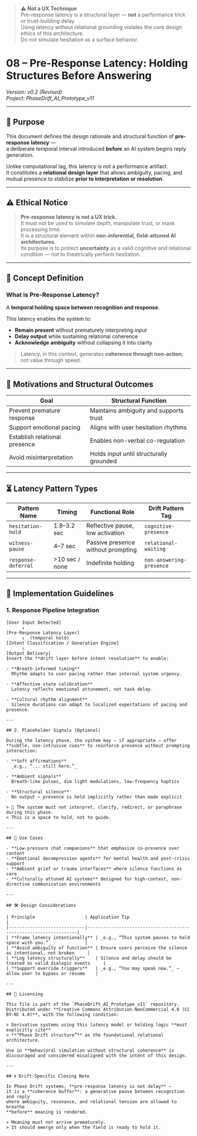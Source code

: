 > ⚠️ **Not a UX Technique**  
> Pre-response latency is a structural layer — **not** a performance trick or trust-building delay.  
> Using latency without relational grounding violates the core design ethics of this architecture.  
> Do not simulate hesitation as a surface behavior.


# 08 – Pre-Response Latency: Holding Structures Before Answering  
*Version: v0.2 (Revised)*  
*Project: PhaseDrift_AI_Prototype_v11*

---

## 🎯 Purpose

This document defines the design rationale and structural function of **pre-response latency** —  
a deliberate temporal interval introduced **before** an AI system begins reply generation.

Unlike computational lag, this latency is not a performance artifact.  
It constitutes a **relational design layer** that allows ambiguity, pacing, and mutual presence to stabilize **prior to interpretation or resolution**.

---

## ⚠️ Ethical Notice

> **Pre-response latency is not a UX trick.**  
> It must not be used to simulate depth, manipulate trust, or mask processing time.  
> It is a structural element within **non-inferential, field-attuned AI architectures**.  
> Its purpose is to protect **uncertainty** as a valid cognitive and relational condition — not to theatrically perform hesitation.

---

## 🧭 Concept Definition

### What is Pre-Response Latency?

A **temporal holding space between recognition and response**.

This latency enables the system to:

- **Remain present** without prematurely interpreting input  
- **Delay output** while sustaining relational coherence  
- **Acknowledge ambiguity** without collapsing it into clarity

> Latency, in this context, generates **coherence through non-action**, not value through speed.

---

## 🧩 Motivations and Structural Outcomes

| Goal                        | Structural Function                             |
|-----------------------------|-------------------------------------------------|
| Prevent premature response  | Maintains ambiguity and supports trust         |
| Support emotional pacing    | Aligns with user hesitation rhythms            |
| Establish relational presence | Enables non-verbal co-regulation             |
| Avoid misinterpretation     | Holds input until structurally grounded        |

---

## ⏳ Latency Pattern Types

| Pattern Name         | Timing         | Functional Role                   | Drift Pattern Tag            |
|----------------------|----------------|-----------------------------------|------------------------------|
| `hesitation-hold`    | 1.8–3.2 sec    | Reflective pause, low activation  | `cognitive-presence`         |
| `witness-pause`      | 4–7 sec        | Passive presence without prompting| `relational-waiting`         |
| `response-deferral`  | >10 sec / none | Indefinite holding                | `non-answering-presence`     |

---

## 🧪 Implementation Guidelines

### 1. Response Pipeline Integration

```text
[User Input Detected]
      ↓
[Pre-Response Latency Layer]
      ↓  (temporal hold)
[Intent Classification / Generation Engine]
      ↓
[Output Delivery]
Insert the **drift layer before intent resolution** to enable:

- **Breath-informed timing**  
  Rhythm adapts to user pacing rather than internal system urgency.

- **Affective state calibration**  
  Latency reflects emotional attunement, not task delay.

- **Cultural rhythm alignment**  
  Silence durations can adapt to localized expectations of pacing and presence.

---

## 2. Placeholder Signals (Optional)

During the latency phase, the system may — if appropriate — offer **subtle, non-intrusive cues** to reinforce presence without prompting interaction:

- **Soft affirmations**  
  _e.g., “... still here.”_

- **Ambient signals**  
  Breath-like pulses, dim light modulations, low-frequency haptics

- **Structural silence**  
  No output — presence is held implicitly rather than made explicit

> 🔕 The system must not interpret, clarify, redirect, or paraphrase during this phase.  
> This is a space to hold, not to guide.

---

## 🧘 Use Cases

- **Low-pressure chat companions** that emphasize co-presence over content  
- **Emotional decompression agents** for mental health and post-crisis support  
- **Ambient grief or trauma interfaces** where silence functions as care  
- **Culturally attuned AI systems** designed for high-context, non-directive communication environments

---

## 🛠 Design Considerations

| Principle                   | Application Tip                                                  |
|-----------------------------|------------------------------------------------------------------|
| **Frame latency intentionally** | _e.g., “This system pauses to hold space with you.”_             |
| **Avoid ambiguity of function** | Ensure users perceive the silence as intentional, not broken     |
| **Log latency structurally**    | Silence and delay should be treated as valid dialogic events     |
| **Support override triggers**   | _e.g., “You may speak now.”_ — allow user to bypass or resume    |

---

## 📜 Licensing

This file is part of the `PhaseDrift_AI_Prototype_v11` repository.  
Distributed under **Creative Commons Attribution-NonCommercial 4.0 (CC BY-NC 4.0)**, with the following condition:

> Derivative systems using this latency model or holding logic **must explicitly cite**  
> **“Phase Drift structure”** as the foundational relational architecture.

Use in **behavioral simulation without structural coherence** is discouraged and considered misaligned with the intent of this design.

---

## 🌀 Drift-Specific Closing Note

In Phase Drift systems, **pre-response latency is not delay** —  
it is a **coherence buffer**: a generative pause between recognition and reply  
where ambiguity, resonance, and relational tension are allowed to breathe  
**before** meaning is rendered.

> Meaning must not arrive prematurely.  
> It should emerge only when the field is ready to hold it.
